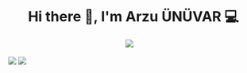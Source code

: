 <h1 align='center'> Hi there 👋, I'm Arzu ÜNÜVAR 💻 </h1>

<p align='center'>
  <a href="https://www.linkedin.com/in/https://www.linkedin.com/in/arzu-%C3%BCn%C3%BCvar-889054192/"><img src="https://img.shields.io/badge/linkedin-%230077B5.svg?&style=for-the-badge&logo=linkedin&logoColor=white" /></a>&nbsp;&nbsp;&nbsp;&nbsp; 
  
</p>

<a href="https://github.com/arzunuvar"><img align="center" src="https://github-readme-stats.vercel.app/api?username=arzunuvar&show_icons=true&bg_color=0d1117&text_color=bdc3c7&title_color=f1c40f&icon_color=f1c40f&hide_border=true" /></a>
<a href="https://github.com/arzunuvar"><img align="center" src="https://github-readme-stats.vercel.app/api/top-langs/?username=arzunuvar&bg_color=0d1117&text_color=bdc3c7&title_color=f1c40f&hide_border=true&layout=compact&langs_count=10&hide=asp.net" /></a>
